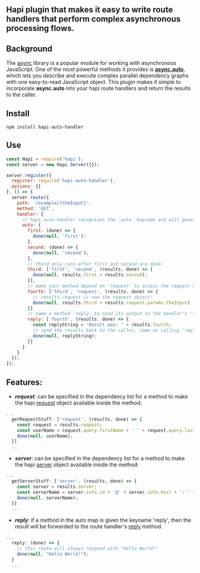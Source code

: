 
## Hapi plugin that makes it easy to write route handlers that perform complex asynchronous processing flows.

## Background
The [async](http://caolan.github.io/async/index.html) library is a popular module for working with asynchronous JavaScript. One of the most powerful methods it provides is __[async.auto](http://caolan.github.io/async/docs.html#auto)__, which lets you describe and execute complex parallel dependency graphs with one easy-to-read JavaScript object. This plugin makes it simple to incorporate __async.auto__ into your hapi route handlers and return the results to the caller.


## Install

```
npm install hapi-auto-handler
```

## Use


```js
const Hapi = require('hapi');
const server = new Hapi.Server({});

server.register({
  register: require('hapi-auto-handler'),
  options: {}
}, () => {
  server.route({
    path: '/example/{theInput}',
    method: 'GET',
    handler: {
      // hapi-auto-handler recognizes the 'auto' keyname and will generate the route handler for you:
      auto: {
        first: (done) => {
          done(null, 'first');
        },
        second: (done) => {
          done(null, 'second');
        },
        // third only runs after first and second are done:
        third: ['first', 'second', (results, done) => {
          done(null, results.first + results.second);
        }],
        // make your method depend on 'request' to access the request object:
        fourth: ['third', 'request', (results, done) => {
          // results.request is now the request object:
          done(null, results.third + results.request.params.theInput)
        }]
        // name a method 'reply' to send its output to the handler's 'reply' method:
        reply: ['fourth', (results, done) => {
          const replyString = 'Result was: ' + results.fourth;
          // send the results back to the caller, same as calling 'reply(replyString)':
          done(null, replyString);
        }]
      }
    }
  });
});
```
## Features:

- ***request***: can be specified in the dependency list for a method to make the hapi [request](http://hapijs.com/api#requests) object available inside the method:
```js
...
  getRequestStuff: ['request', (results, done) => {
    const request = results.request;
    const userName = request.query.firstName + ' ' + request.query.lastName;
    done(null, userName);
  }]
  ...
```
- ***server***: can be specified in the dependency list for a method to make the hapi [server](http://hapijs.com/api#server) object available inside the method:
```js
...
  getServerStuff: ['server', (results, done) => {
    const server = results.server;
    const serverName = server.info.id + '@' + server.info.host + ':'' + server.info.port'
    done(null, serverName);
  }]
  ...
```

- ***reply***: if a method in the auto map is given the keyname 'reply', then the result will be forwarded to the route handler's [reply](http://hapijs.com/api#replyerr-result) method.
```js
...
  reply: (done) => {
    // this route will always respond with "Hello World!"
    done(null, "Hello World!");
  }
  ...
```
